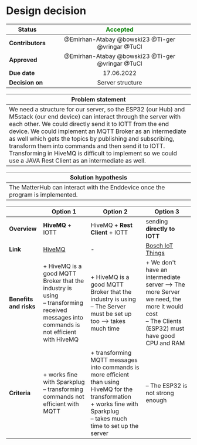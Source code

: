 # Design decision

| Status       | <span style="color:green">Accepted</span> |
|--------------|:---------:|
| <b>Contributors</b> |     @Emirhan-Atabay @bowski23 @Ti-ger @vringar @TuCl   |
| <b>Approved</b>     |     @Emirhan-Atabay @bowski23 @Ti-ger @vringar @TuCl   |
| <b>Due date</b>     |    17.06.2022     |
| <b>Decision on</b>     |   Server structure  |

|Problem statement|
|--------------|
|We need a structure for our server, so the ESP32 (our Hub) and M5stack (our end device) can interact through the server with each other. We could directly send it to IOTT from the end device. We could implement an MQTT Broker as an intermediate as well which gets the topics by publishing and subscribing, transform them into commands and then send it to IOTT. Transforming in HiveMQ is difficult to implement so we could use a JAVA Rest Client as an intermediate as well.|

|Solution hypothesis|
|--------------|
|The MatterHub can interact with the Enddevice once the program is implemented.|


|  | Option 1 | Option 2 | Option 3 |
|--|--|--|--|
|<b>Overview</b>|<b>HiveMQ</b> + IOTT|HiveMQ + <b>Rest Client</b> + IOTT|sending <b>directly to IOTT</b>|
|<b>Link</b>|[HiveMQ](https://www.hivemq.com)|-|[Bosch IoT Things](https://docs.bosch-iot-suite.com/things/)|
|<b>Benefits and risks</b>|+ HiveMQ is a good MQTT Broker that the industry is using<br>– transforming received messages into commands is not efficient with HiveMQ|+ HiveMQ is a good MQTT Broker that the industry is using<br>– The Server must be set up too —> takes much time|+ We don't have an intermediate server —> The more Server we need, the more it would cost<br>– The Clients (ESP32) must have good CPU and RAM|
|<b>Criteria</b>|+ works fine with Sparkplug<br>– transforming commands not efficient with MQTT|+ transforming MQTT messages into commands is more efficient than using HiveMQ for the transformation<br>+ works fine with Sparkplug<br>– takes much time to set up the server|– The ESP32 is not strong enough|
